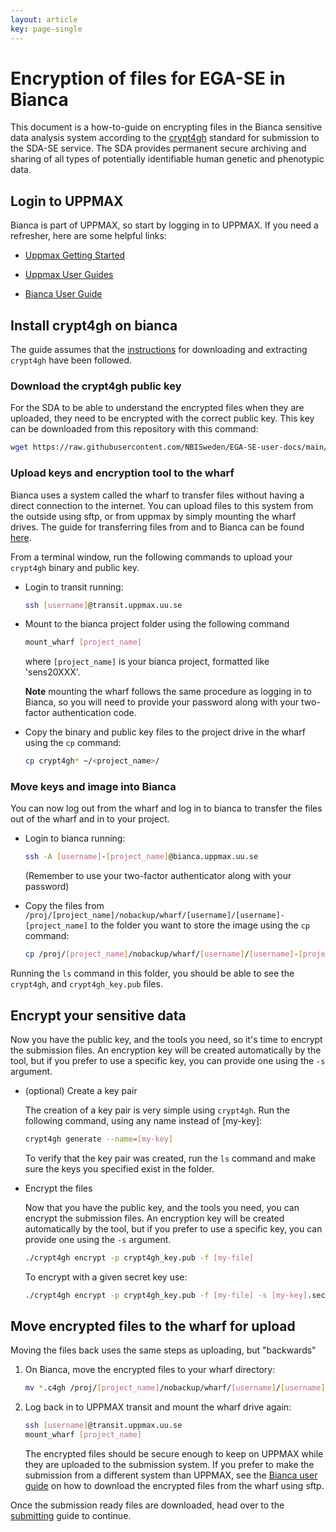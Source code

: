 ```yaml
---
layout: article
key: page-single
---
```


# Encryption of files for EGA-SE in Bianca

This document is a how-to-guide on encrypting files in the Bianca sensitive data
analysis system according to the
[crypt4gh](https://www.ga4gh.org/news/crypt4gh-a-secure-method-for-sharing-human-genetic-data/)
standard for submission to the SDA-SE service. The SDA provides permanent secure
archiving and sharing of all types of potentially identifiable human genetic and
phenotypic data.

## Login to UPPMAX

Bianca is part of UPPMAX, so start by logging in to UPPMAX. If you need a
refresher, here are some helpful links:

- [Uppmax Getting Started](https://www.uppmax.uu.se/support/getting-started/)

- [Uppmax User Guides](https://www.uppmax.uu.se/support/user-guides/)

- [Bianca User Guide](https://www.uppmax.uu.se/support/user-guides/bianca-user-guide/)

## Install crypt4gh on bianca

The guide assumes that the [instructions](binaries.html) for downloading and extracting
`crypt4gh` have been followed.

### Download the crypt4gh public key

For the SDA to be able to understand the encrypted files when they are uploaded,
they need to be encrypted with the correct public key. This key can be
downloaded from this repository with this command:
```bash
wget https://raw.githubusercontent.com/NBISweden/EGA-SE-user-docs/main/crypt4gh_key.pub
```

### Upload keys and encryption tool to the wharf

Bianca uses a system called the wharf to transfer files without having a direct
connection to the internet. You can upload files to this system from the outside
using sftp, or from uppmax by simply mounting the wharf drives. The guide for
transferring files from and to Bianca can be found
[here](https://www.uppmax.uu.se/support/user-guides/transit-user-guide/).

From a terminal window, run the following commands to upload your `crypt4gh`
binary and public key.

* Login to transit running:
  ```bash
  ssh [username]@transit.uppmax.uu.se
  ```

* Mount to the bianca project folder using the following command
  ```bash
  mount_wharf [project_name]
  ```
  where `[project_name]` is your bianca project, formatted like 'sens20XXX'.

  **Note** mounting the wharf follows the same procedure as logging in to
  Bianca, so you will need to provide your password along with your two-factor
  authentication code.

* Copy the binary and public key files to the project drive in the wharf using the `cp` command:

  ```bash
  cp crypt4gh* ~/<project_name>/
  ```

### Move keys and image into Bianca

You can now log out from the wharf and log in to bianca to transfer the files
out of the wharf and in to your project.

* Login to bianca running:

  ```bash
  ssh -A [username]-[project_name]@bianca.uppmax.uu.se
  ```
  (Remember to use your two-factor authenticator along with your password)

* Copy the files from
  `/proj/[project_name]/nobackup/wharf/[username]/[username]-[project_name]`
  to the folder you want to store the image using the `cp` command:

  ```bash
  cp /proj/[project_name]/nobackup/wharf/[username]/[username]-[project_name]/crypt4gh* .
  ```

Running the `ls` command in this folder, you should be able to see the
`crypt4gh`, and `crypt4gh_key.pub` files.

## Encrypt your sensitive data

Now you have the public key, and the tools you need, so it's time to encrypt the
submission files. An encryption key will be created automatically by the tool,
but if you prefer to use a specific key, you can provide one using the `-s`
argument.

* (optional) Create a key pair

  The creation of a key pair is very simple using `crypt4gh`. Run the following
  command, using any name instead of [my-key]:
​
   ```bash
   crypt4gh generate --name=[my-key]
   ```

   To verify that the key pair was created, run the `ls` command and make sure
   the keys you specified exist in the folder.

* Encrypt the files

   Now that you have the public key, and the tools you need, you can encrypt the
   submission files. An encryption key will be created automatically by the
   tool, but if you prefer to use a specific key, you can provide one using the
   `-s` argument.

   ```bash
   ./crypt4gh encrypt -p crypt4gh_key.pub -f [my-file]
   ```

   To encrypt with a given secret key use:

   ```bash
   ./crypt4gh encrypt -p crypt4gh_key.pub -f [my-file] -s [my-key].sec.pem
   ```

## Move encrypted files to the wharf for upload

Moving the files back uses the same steps as uploading, but "backwards"

1) On Bianca, move the encrypted files to your wharf directory:
   ```bash
   mv *.c4gh /proj/[project_name]/nobackup/wharf/[username]/[username]-[project_name]
   ```

2) Log back in to UPPMAX transit and mount the wharf drive again:
   ```bash
   ssh [username]@transit.uppmax.uu.se
   mount_wharf [project_name]
   ```

   The encrypted files should be secure enough to keep on UPPMAX while they are
   uploaded to the submission system. If you prefer to make the submission from
   a different system than UPPMAX, see the
   [Bianca user guide](https://www.uppmax.uu.se/support/user-guides/bianca-user-guide/)
   on how to download the encrypted files from the wharf using sftp.

Once the submission ready files are downloaded, head over to the
[submitting](/submitter_docs) guide to continue.